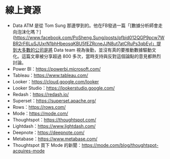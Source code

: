 # 線上資源

- Data ATM 是從 Tom Sung 那邊學到的。他在FB發過一篇「[數據分析師會走向泡沫化嗎？](https://www.facebook.com/PoSheng.Sung/posts/pfbid012QGP9pcw7WBR2rF6LuSJUxrN1bhHbeosqKBU5fEZRcneJJN8ut7atCRuPs3qbEyl」提到大多數的公司是將 Data team 視為後勤，並沒有真的要推動數據驅動文化。這篇文章被分享超過 800 多次，當時支持與反對這個論點的意見都熱烈討論。 
- Power BI：https://powerbi.microsoft.com/
- Tableau：https://www.tableau.com/
- Looker：https://cloud.google.com/looker
- Looker Studio：https://lookerstudio.google.com/
- Redash：https://redash.io/
- Superset：https://superset.apache.org/
- Rows：https://rows.com/
- Mode：https://mode.com/
- Thoughtspot：https://thoughtspot.com/
- Lightdash：https://www.lightdash.com/
- Deepnote：https://deepnote.com/
- Metabase：https://www.metabase.com/
- Thoughtspot 買下 Mode 的新聞：https://mode.com/blog/thoughtspot-acquires-mode
